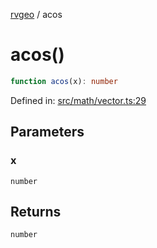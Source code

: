 [rvgeo](../index.md) / acos

# acos()

```ts
function acos(x): number
```

Defined in: [src/math/vector.ts:29](https://github.com/pzq123456/RVGeo/blob/e727f6f6e310621d656b74948bed9956ff45a613/src/math/vector.ts#L29)

## Parameters

### x

`number`

## Returns

`number`
